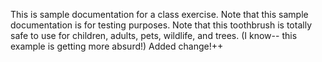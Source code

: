 This is sample documentation for a class exercise. Note that this sample documentation is for testing purposes.
Note that this toothbrush is totally safe to use for children, adults, pets, wildlife, and trees. (I know-- this example is getting more absurd!)
Added change!++
